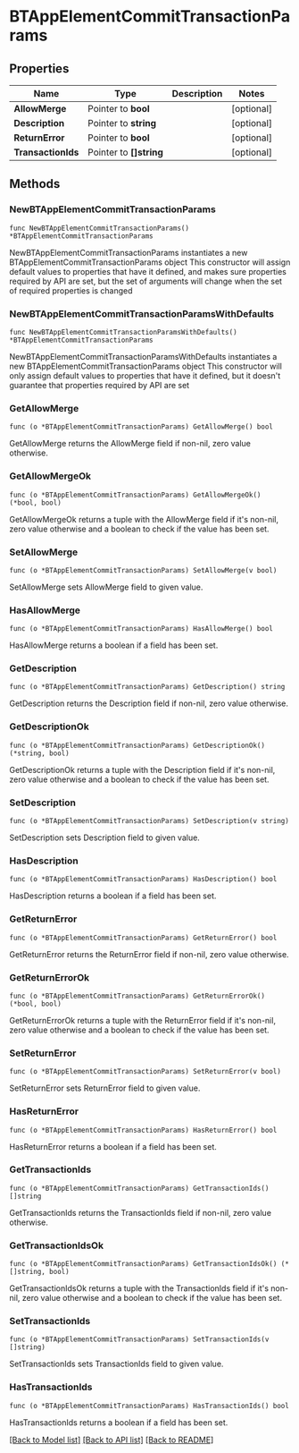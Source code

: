 # BTAppElementCommitTransactionParams

## Properties

Name | Type | Description | Notes
------------ | ------------- | ------------- | -------------
**AllowMerge** | Pointer to **bool** |  | [optional] 
**Description** | Pointer to **string** |  | [optional] 
**ReturnError** | Pointer to **bool** |  | [optional] 
**TransactionIds** | Pointer to **[]string** |  | [optional] 

## Methods

### NewBTAppElementCommitTransactionParams

`func NewBTAppElementCommitTransactionParams() *BTAppElementCommitTransactionParams`

NewBTAppElementCommitTransactionParams instantiates a new BTAppElementCommitTransactionParams object
This constructor will assign default values to properties that have it defined,
and makes sure properties required by API are set, but the set of arguments
will change when the set of required properties is changed

### NewBTAppElementCommitTransactionParamsWithDefaults

`func NewBTAppElementCommitTransactionParamsWithDefaults() *BTAppElementCommitTransactionParams`

NewBTAppElementCommitTransactionParamsWithDefaults instantiates a new BTAppElementCommitTransactionParams object
This constructor will only assign default values to properties that have it defined,
but it doesn't guarantee that properties required by API are set

### GetAllowMerge

`func (o *BTAppElementCommitTransactionParams) GetAllowMerge() bool`

GetAllowMerge returns the AllowMerge field if non-nil, zero value otherwise.

### GetAllowMergeOk

`func (o *BTAppElementCommitTransactionParams) GetAllowMergeOk() (*bool, bool)`

GetAllowMergeOk returns a tuple with the AllowMerge field if it's non-nil, zero value otherwise
and a boolean to check if the value has been set.

### SetAllowMerge

`func (o *BTAppElementCommitTransactionParams) SetAllowMerge(v bool)`

SetAllowMerge sets AllowMerge field to given value.

### HasAllowMerge

`func (o *BTAppElementCommitTransactionParams) HasAllowMerge() bool`

HasAllowMerge returns a boolean if a field has been set.

### GetDescription

`func (o *BTAppElementCommitTransactionParams) GetDescription() string`

GetDescription returns the Description field if non-nil, zero value otherwise.

### GetDescriptionOk

`func (o *BTAppElementCommitTransactionParams) GetDescriptionOk() (*string, bool)`

GetDescriptionOk returns a tuple with the Description field if it's non-nil, zero value otherwise
and a boolean to check if the value has been set.

### SetDescription

`func (o *BTAppElementCommitTransactionParams) SetDescription(v string)`

SetDescription sets Description field to given value.

### HasDescription

`func (o *BTAppElementCommitTransactionParams) HasDescription() bool`

HasDescription returns a boolean if a field has been set.

### GetReturnError

`func (o *BTAppElementCommitTransactionParams) GetReturnError() bool`

GetReturnError returns the ReturnError field if non-nil, zero value otherwise.

### GetReturnErrorOk

`func (o *BTAppElementCommitTransactionParams) GetReturnErrorOk() (*bool, bool)`

GetReturnErrorOk returns a tuple with the ReturnError field if it's non-nil, zero value otherwise
and a boolean to check if the value has been set.

### SetReturnError

`func (o *BTAppElementCommitTransactionParams) SetReturnError(v bool)`

SetReturnError sets ReturnError field to given value.

### HasReturnError

`func (o *BTAppElementCommitTransactionParams) HasReturnError() bool`

HasReturnError returns a boolean if a field has been set.

### GetTransactionIds

`func (o *BTAppElementCommitTransactionParams) GetTransactionIds() []string`

GetTransactionIds returns the TransactionIds field if non-nil, zero value otherwise.

### GetTransactionIdsOk

`func (o *BTAppElementCommitTransactionParams) GetTransactionIdsOk() (*[]string, bool)`

GetTransactionIdsOk returns a tuple with the TransactionIds field if it's non-nil, zero value otherwise
and a boolean to check if the value has been set.

### SetTransactionIds

`func (o *BTAppElementCommitTransactionParams) SetTransactionIds(v []string)`

SetTransactionIds sets TransactionIds field to given value.

### HasTransactionIds

`func (o *BTAppElementCommitTransactionParams) HasTransactionIds() bool`

HasTransactionIds returns a boolean if a field has been set.


[[Back to Model list]](../README.md#documentation-for-models) [[Back to API list]](../README.md#documentation-for-api-endpoints) [[Back to README]](../README.md)


